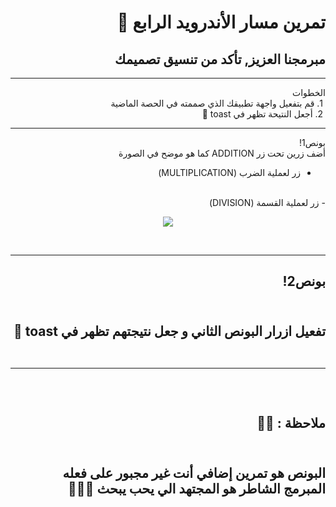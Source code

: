 <div dir = "rtl">

# تمرين مسار الأندرويد الرابع 💚
## مبرمجنا العزيز, تأكد من تنسيق تصميمك

<hr>
الخطوات
<br>
&#x202b; 1. قم بتفعيل واجهة تطبيقك الذي صممته في الحصة الماضية 
<br>
&#x202b; 2. أجعل النتيحة تظهر في toast 🍞
<hr>

بونص1!
<br>
أضف زرين تحت زر ADDITION كما هو موضح في الصورة
 <br>
- زر لعملية الضرب (MULTIPLICATION)
<br> 
- زر لعملية القسمة  (DIVISION)
<br>

<p align="center">
<img src = "https://media.discordapp.net/attachments/745956448831275079/755413199079080036/Screen_Shot_2020-09-15_at_4.00.29_PM.png?width=323&height=671" width = ""350 px" margin="auto"/>
</p> 
<br>
<hr>

<h2>
بونص2!
 <h2>
<br>
تفعيل ازرار البونص الثاني و جعل نتيجتهم تظهر في toast 🍞
<br>
<br>
<hr>
<br>
<h2>
ملاحظة : 📢📢 
 <h2>
<br>
البونص هو تمرين إضافي أنت غير مجبور على فعله 
<br>
المبرمج الشاطر هو المجتهد الي يحب يبحث 🤩👍🏻
<br>

</div>
